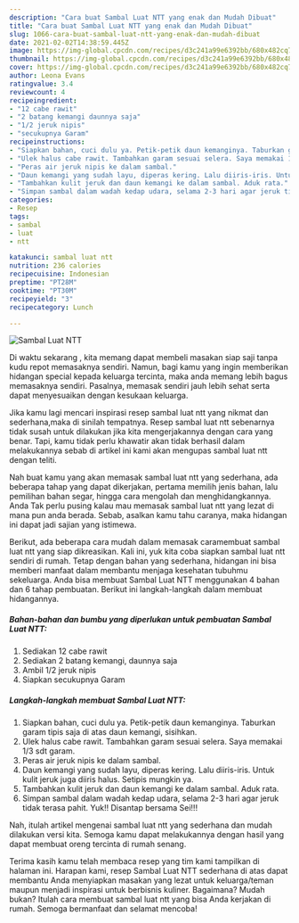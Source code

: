 ```yaml
---
description: "Cara buat Sambal Luat NTT yang enak dan Mudah Dibuat"
title: "Cara buat Sambal Luat NTT yang enak dan Mudah Dibuat"
slug: 1066-cara-buat-sambal-luat-ntt-yang-enak-dan-mudah-dibuat
date: 2021-02-02T14:38:59.445Z
image: https://img-global.cpcdn.com/recipes/d3c241a99e6392bb/680x482cq70/sambal-luat-ntt-foto-resep-utama.jpg
thumbnail: https://img-global.cpcdn.com/recipes/d3c241a99e6392bb/680x482cq70/sambal-luat-ntt-foto-resep-utama.jpg
cover: https://img-global.cpcdn.com/recipes/d3c241a99e6392bb/680x482cq70/sambal-luat-ntt-foto-resep-utama.jpg
author: Leona Evans
ratingvalue: 3.4
reviewcount: 4
recipeingredient:
- "12 cabe rawit"
- "2 batang kemangi daunnya saja"
- "1/2 jeruk nipis"
- "secukupnya Garam"
recipeinstructions:
- "Siapkan bahan, cuci dulu ya. Petik-petik daun kemanginya. Taburkan garam tipis saja di atas daun kemangi, sisihkan."
- "Ulek halus cabe rawit. Tambahkan garam sesuai selera. Saya memakai 1/3 sdt garam."
- "Peras air jeruk nipis ke dalam sambal."
- "Daun kemangi yang sudah layu, diperas kering. Lalu diiris-iris. Untuk kulit jeruk juga diiris halus. Setipis mungkin ya."
- "Tambahkan kulit jeruk dan daun kemangi ke dalam sambal. Aduk rata."
- "Simpan sambal dalam wadah kedap udara, selama 2-3 hari agar jeruk tidak terasa pahit. Yuk!! Disantap bersama Sei!!!"
categories:
- Resep
tags:
- sambal
- luat
- ntt

katakunci: sambal luat ntt 
nutrition: 236 calories
recipecuisine: Indonesian
preptime: "PT28M"
cooktime: "PT30M"
recipeyield: "3"
recipecategory: Lunch

---
```



![Sambal Luat NTT](https://img-global.cpcdn.com/recipes/d3c241a99e6392bb/680x482cq70/sambal-luat-ntt-foto-resep-utama.jpg)

Di waktu  sekarang , kita memang dapat membeli masakan siap saji tanpa kudu repot memasaknya sendiri. Namun, bagi kamu yang ingin memberikan hidangan special kepada keluarga tercinta, maka anda memang lebih bagus memasaknya sendiri. Pasalnya, memasak sendiri jauh lebih sehat serta dapat menyesuaikan dengan kesukaan keluarga.

Jika kamu lagi mencari inspirasi resep sambal luat ntt yang nikmat dan sederhana,maka di sinilah tempatnya. Resep sambal luat ntt  sebenarnya tidak susah untuk dilakukan jika kita mengerjakannya dengan cara yang benar. Tapi, kamu tidak perlu khawatir akan tidak berhasil dalam melakukannya 
sebab di artikel ini kami akan mengupas sambal luat ntt dengan teliti.  



Nah buat kamu yang akan memasak sambal luat ntt yang sederhana, ada beberapa tahap yang dapat dikerjakan, pertama memilih jenis bahan, lalu pemilihan bahan segar, hingga cara mengolah dan menghidangkannya. Anda Tak perlu pusing kalau mau memasak sambal luat ntt yang lezat di mana pun anda berada. Sebab, asalkan kamu  tahu caranya, maka hidangan ini dapat jadi sajian yang istimewa.

Berikut, ada beberapa cara mudah dalam memasak caramembuat sambal luat ntt yang siap dikreasikan. Kali ini, yuk kita coba siapkan sambal luat ntt sendiri di rumah. Tetap dengan bahan yang sederhana, hidangan ini bisa memberi manfaat dalam membantu menjaga kesehatan tubuhmu sekeluarga. Anda bisa membuat Sambal Luat NTT menggunakan 4 bahan dan 6 tahap pembuatan. Berikut ini langkah-langkah dalam membuat hidangannya.

<!--inarticleads1-->

##### Bahan-bahan dan bumbu yang diperlukan untuk pembuatan Sambal Luat NTT:

1. Sediakan 12 cabe rawit
1. Sediakan 2 batang kemangi, daunnya saja
1. Ambil 1/2 jeruk nipis
1. Siapkan secukupnya Garam




<!--inarticleads2-->

##### Langkah-langkah membuat Sambal Luat NTT:

1. Siapkan bahan, cuci dulu ya. Petik-petik daun kemanginya. Taburkan garam tipis saja di atas daun kemangi, sisihkan.
1. Ulek halus cabe rawit. Tambahkan garam sesuai selera. Saya memakai 1/3 sdt garam.
1. Peras air jeruk nipis ke dalam sambal.
1. Daun kemangi yang sudah layu, diperas kering. Lalu diiris-iris. Untuk kulit jeruk juga diiris halus. Setipis mungkin ya.
1. Tambahkan kulit jeruk dan daun kemangi ke dalam sambal. Aduk rata.
1. Simpan sambal dalam wadah kedap udara, selama 2-3 hari agar jeruk tidak terasa pahit. Yuk!! Disantap bersama Sei!!!




Nah, itulah artikel mengenai  sambal luat ntt  yang sederhana dan mudah dilakukan versi kita. Semoga kamu dapat melakukannya dengan hasil yang dapat membuat oreng tercinta di rumah senang. 

Terima kasih kamu telah membaca resep yang tim kami tampilkan di halaman ini. Harapan kami, resep  Sambal Luat NTT sederhana di atas dapat membantu Anda menyiapkan masakan yang lezat untuk keluarga/teman maupun menjadi inspirasi untuk berbisnis kuliner. Bagaimana? Mudah bukan? Itulah cara membuat sambal luat ntt yang bisa Anda kerjakan di rumah. Semoga bermanfaat dan selamat mencoba!

